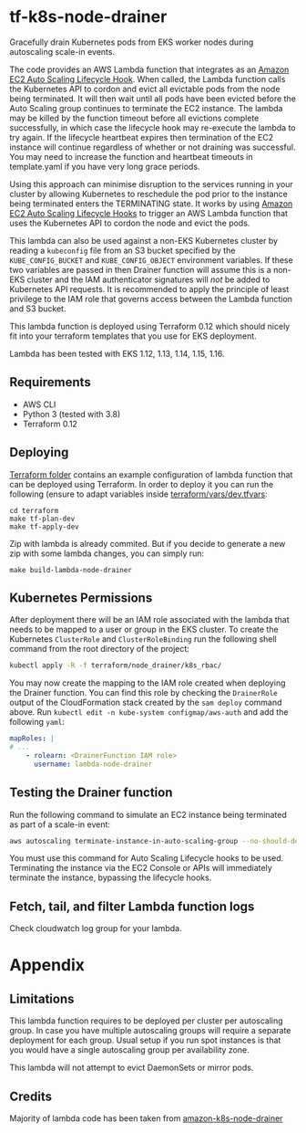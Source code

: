 # tf-k8s-node-drainer
Gracefully drain Kubernetes pods from EKS worker nodes during autoscaling scale-in events.

The code provides an AWS Lambda function that integrates as an [Amazon EC2 Auto
Scaling Lifecycle Hook](https://docs.aws.amazon.com/autoscaling/ec2/userguide/lifecycle-hooks.html).
When called, the Lambda function calls the Kubernetes API to cordon and evict all evictable pods from the node being 
terminated. It will then wait until all pods have been evicted before the Auto Scaling group continues to terminate the
EC2 instance. The lambda may be killed by the function timeout before all evictions complete successfully, in which case
the lifecycle hook may re-execute the lambda to try again. If the lifecycle heartbeat expires then termination of the EC2
instance will continue regardless of whether or not draining was successful. You may need to increase the function and
heartbeat timeouts in template.yaml if you have very long grace periods.

Using this approach can minimise disruption to the services running in your cluster by allowing Kubernetes to 
reschedule the pod prior to the instance being terminated enters the TERMINATING state. It works by using 
[Amazon EC2 Auto Scaling Lifecycle Hooks](https://docs.aws.amazon.com/autoscaling/ec2/userguide/lifecycle-hooks.html)
to trigger an AWS Lambda function that uses the Kubernetes API to cordon the node and evict the pods.

This lambda can also be used against a non-EKS Kubernetes cluster by reading a `kubeconfig` file from an S3 bucket
specified by the `KUBE_CONFIG_BUCKET` and `KUBE_CONFIG_OBJECT` environment variables. If these two variables are passed 
in then Drainer function will assume this is a non-EKS cluster and the IAM authenticator signatures will _not_ be added 
to Kubernetes API requests. It is recommended to apply the principle of least privilege to the IAM role that governs
access between the Lambda function and S3 bucket.

This lambda function is deployed using Terraform 0.12 which should nicely fit into your terraform templates that you use for EKS deployment.

Lambda has been tested with EKS 1.12, 1.13, 1.14, 1.15, 1.16.

## Requirements

* AWS CLI
* Python 3 (tested with 3.8)
* Terraform 0.12

## Deploying

[Terraform folder](./terraform) contains an example configuration of lambda function that can be deployed using Terraform. In order to deploy it you can run the following (ensure to adapt variables inside [terraform/vars/dev.tfvars](./terraform/vars/dev.tfvars):

```
cd terraform
make tf-plan-dev
make tf-apply-dev
```

Zip with lambda is already commited. But if you decide to generate a new zip with some lambda changes, you can simply run:

```
make build-lambda-node-drainer
```


## Kubernetes Permissions

After deployment there will be an IAM role associated with the lambda that needs to be mapped to a user or group in 
the EKS cluster. To create the Kubernetes `ClusterRole` and `ClusterRoleBinding` run the following shell command from the root 
directory of the project:

```bash
kubectl apply -R -f terraform/node_drainer/k8s_rbac/
```

You may now create the mapping to the IAM role created when deploying the Drainer function. 
You can find this role by checking the `DrainerRole` output of the CloudFormation stack created by the `sam deploy`
command above. Run `kubectl edit -n kube-system configmap/aws-auth` and add the following `yaml`:

```yaml
mapRoles: | 
# ...
    - rolearn: <DrainerFunction IAM role>
      username: lambda-node-drainer
```

## Testing the Drainer function

Run the following command to simulate an EC2 instance being terminated as part of a scale-in event:

```bash
aws autoscaling terminate-instance-in-auto-scaling-group --no-should-decrement-desired-capacity --instance-id <instance-id>
```

You must use this command for Auto Scaling Lifecycle hooks to be used. Terminating the instance via the EC2 Console or APIs will immediately terminate the instance, bypassing the lifecycle hooks.

## Fetch, tail, and filter Lambda function logs

Check cloudwatch log group for your lambda.

# Appendix

## Limitations

This lambda function requires to be deployed per cluster per autoscaling group. In case you have multiple autoscaling groups will require a separate deployment for each group. Usual setup if you run spot instances is that you would have a single autoscaling group per availability zone.

This lambda will not attempt to evict DaemonSets or mirror pods.

## Credits

Majority of lambda code has been taken from [amazon-k8s-node-drainer](https://github.com/aws-samples/amazon-k8s-node-drainer)
